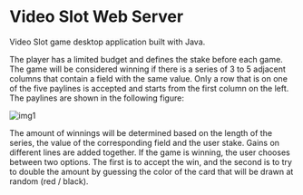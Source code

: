 # Video Slot Web Server

Video Slot game desktop application built with Java.

The player has a limited budget and defines the stake before each game. The game will be considered winning if there is a series of 3 to 5 adjacent columns that contain a field with the same value. Only a row that is on one of the five paylines is accepted and starts from the first column on the left. The paylines are shown in the following figure:

![img1](https://i.ibb.co/6RwB9T3/lines.png)

The amount of winnings will be determined based on the length of the series, the value of the corresponding field and the user stake. Gains on different lines are added together.
If the game is winning, the user chooses between two options. The first is to accept the win, and the second is to try to double the amount by guessing the color of the card that will be drawn at random (red / black).
